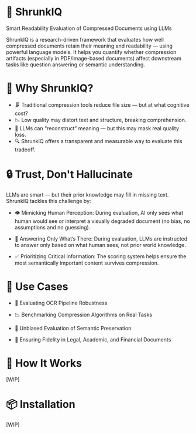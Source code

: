 # 🧠 ShrunkIQ
Smart Readability Evaluation of Compressed Documents using LLMs

ShrunkIQ is a research-driven framework that evaluates how well compressed documents retain their meaning and readability — using powerful language models. It helps you quantify whether compression artifacts (especially in PDF/image-based documents) affect downstream tasks like question answering or semantic understanding.

# 🚀 Why ShrunkIQ?
* 🗜️ Traditional compression tools reduce file size — but at what cognitive cost?
* 📉 Low quality may distort text and structure, breaking comprehension.
* 🧠 LLMs can “reconstruct” meaning — but this may mask real quality loss.
* 🔍 ShrunkIQ offers a transparent and measurable way to evaluate this tradeoff.

# 🔒 Trust, Don't Hallucinate
LLMs are smart — but their prior knowledge may fill in missing text.
ShrunkIQ tackles this challenge by:

* 👁️ Mimicking Human Perception:
During evaluation, AI only sees what human would see or interpret a visually degraded document (no bias, no assumptions and no guessing).

* 🧠 Answering Only What’s There:
During evaluation, LLMs are instructed to answer only based on what human sees, not prior world knowledge.

* ✅ Prioritizing Critical Information:
The scoring system helps ensure the most semantically important content survives compression.




# 📘 Use Cases
* 🧪 Evaluating OCR Pipeline Robustness

* 📉 Benchmarking Compression Algorithms on Real Tasks

* 🎯 Unbiased Evaluation of Semantic Preservation

* 📄 Ensuring Fidelity in Legal, Academic, and Financial Documents



# 🧩 How It Works
[WIP]

# 📦 Installation
[WIP]